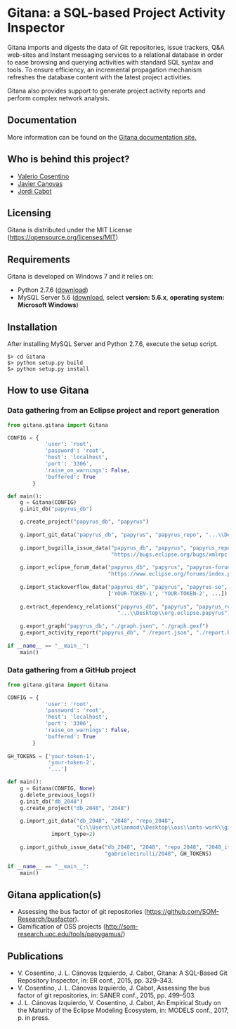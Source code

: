 # Gitana: a SQL-based Project Activity Inspector
 
Gitana imports and digests the data of Git repositories, issue trackers, Q&A web-sites and Instant messaging services to a relational database
in order to ease browsing and querying activities with standard SQL syntax and tools. To ensure efficiency, an incremental propagation mechanism refreshes the
database content with the latest project activities.

Gitana also provides support to generate project activity reports and perform complex network analysis.

## Documentation

More information can be found on the [Gitana documentation site.](http://gitanadocs.getforge.io/)

## Who is behind this project?

* [Valerio Cosentino](http://valeriocos.github.io "Valerio Cosentino")
* [Javier Canovas](http://github.com/jlcanovas/ "Javier Canovas")
* [Jordi Cabot](http://github.com/jcabot/ "Jordi Cabot")

## Licensing

Gitana is distributed under the MIT License (https://opensource.org/licenses/MIT)

## Requirements

Gitana is developed on Windows 7 and it relies on:
- Python 2.7.6 ([download](https://www.python.org/downloads/windows/))
- MySQL Server 5.6 ([download](http://dev.mysql.com/downloads/installer/), select **version: 5.6.x**, **operating system: Microsoft Windows**)

##  Installation

After installing MySQL Server and Python 2.7.6, execute the setup script.
```
$> cd Gitana
$> python setup.py build
$> python setup.py install
```
   
## How to use Gitana

### Data gathering from an Eclipse project and report generation

```python 
from gitana.gitana import Gitana

CONFIG = {
            'user': 'root',
            'password': 'root',
            'host': 'localhost',
            'port': '3306',
            'raise_on_warnings': False,
            'buffered': True
        }

def main():
    g = Gitana(CONFIG)
    g.init_db("papyrus_db")

    g.create_project("papyrus_db", "papyrus")
    
    g.import_git_data("papyrus_db", "papyrus", "papyrus_repo", "...\\Desktop\\org.eclipse.papyrus")
    
    g.import_bugzilla_issue_data("papyrus_db", "papyrus", "papyrus_repo", "papyrus-bugzilla", 
                                 "https://bugs.eclipse.org/bugs/xmlrpc.cgi", "papyrus")
				 
    g.import_eclipse_forum_data("papyrus_db", "papyrus", "papyrus-forum", 
                                "https://www.eclipse.org/forums/index.php/f/121/")
				
    g.import_stackoverflow_data("papyrus_db", "papyrus", "papyrus-so", 
                                ['YOUR-TOKEN-1', 'YOUR-TOKEN-2', ...])
				
    g.extract_dependency_relations("papyrus_db", "papyrus", "papyrus_repo", 
                                   "...\\Desktop\\org.eclipse.papyrus")
	
    g.export_graph("papyrus_db", "./graph.json", "./graph.gexf")
    g.export_activity_report("papyrus_db", "./report.json", "./report.html")
	
if __name__ == "__main__":
    main()
```

### Data gathering from a GitHub project

```python 
from gitana.gitana import Gitana

CONFIG = {
            'user': 'root',
            'password': 'root',
            'host': 'localhost',
            'port': '3306',
            'raise_on_warnings': False,
            'buffered': True
        }
	
GH_TOKENS = ['your-token-1',
             'your-token-2',
             '...']

def main():
    g = Gitana(CONFIG, None)
    g.delete_previous_logs()
    g.init_db("db_2048")
    g.create_project("db_2048", "2048")
    
    g.import_git_data("db_2048", "2048", "repo_2048", 
                      "C:\\Users\\atlanmod\\Desktop\\oss\\ants-work\\github-repos\\2048", 
		      import_type=2)
		      
    g.import_github_issue_data("db_2048", "2048", "repo_2048", "2048_it", 
                               "gabrielecirulli/2048", GH_TOKENS)

if __name__ == "__main__":
    main()
```

## Gitana application(s)

- Assessing the bus factor of git repositories (https://github.com/SOM-Research/busfactor).
- Gamification of OSS projects (http://som-research.uoc.edu/tools/papygamus/)

## Publications

- V. Cosentino, J. L. Cánovas Izquierdo, J. Cabot, Gitana: A SQL-Based Git Repository Inspector, in: ER conf., 2015, pp. 329–343.
- V. Cosentino, J. L. Cánovas Izquierdo, J. Cabot, Assessing the bus factor of git repositories, in: SANER conf., 2015, pp. 499–503.
- J. L. Cánovas Izquierdo, V. Cosentino, J. Cabot, An Empirical Study on the Maturity of the Eclipse Modeling Ecosystem, in: MODELS conf., 2017, p. in press.
